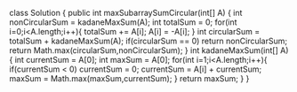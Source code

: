 class Solution {
public int maxSubarraySumCircular(int[] A) {
int nonCircularSum = kadaneMaxSum(A);
int totalSum = 0;
for(int i=0;i<A.length;i++){
totalSum += A[i];
A[i] = -A[i];
}
int circularSum = totalSum + kadaneMaxSum(A);
if(circularSum == 0)
return nonCircularSum;
return Math.max(circularSum,nonCircularSum);
}
int kadaneMaxSum(int[] A){
int currentSum = A[0];
int maxSum = A[0];
for(int i=1;i<A.length;i++){
if(currentSum < 0)
currentSum = 0;
currentSum = A[i] + currentSum;
maxSum = Math.max(maxSum,currentSum);
}
return maxSum;
}
}
